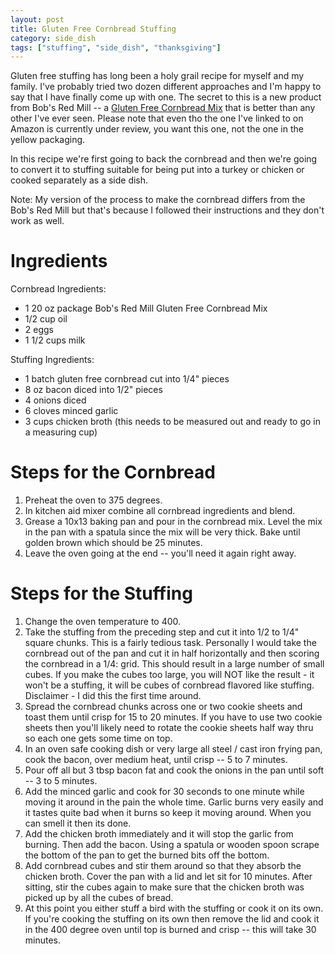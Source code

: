 ```yaml
---
layout: post
title: Gluten Free Cornbread Stuffing
category: side_dish
tags: ["stuffing", "side_dish", "thanksgiving"]
---
```

Gluten free stuffing has long been a holy grail recipe for myself and my family.  I've probably tried two dozen different approaches and I'm happy to say that I have finally come up with one.  The secret to this is a new product from Bob's Red Mill -- a [Gluten Free Cornbread Mix](https://www.amazon.com/Bobs-Red-Mill-Gluten-Cornbread/dp/B00I8G3XH0/ref=sr_1_2_a_it?ie=UTF8&qid=1478376048&sr=8-2&keywords=bob%27s+red+mill+gluten+free+cornbread+mix) that is better than any other I've ever seen.  Please note that even tho the one I've linked to on Amazon is currently under review, you want this one, not the one in the yellow packaging.

In this recipe we're first going to back the cornbread and then we're going to convert it to stuffing suitable for being put into a turkey or chicken or cooked separately as a side dish.

Note: My version of the process to make the cornbread differs from the Bob's Red Mill but that's because I followed their instructions and they don't work as well.

# Ingredients

Cornbread Ingredients:

* 1 20 oz package Bob's Red Mill Gluten Free Cornbread Mix
* 1/2 cup oil
* 2 eggs
* 1 1/2 cups milk

Stuffing Ingredients:

* 1 batch gluten free cornbread cut into 1/4" pieces
* 8 oz bacon diced into 1/2" pieces
* 4 onions diced
* 6 cloves minced garlic
* 3 cups chicken broth (this needs to be measured out and ready to go in a measuring cup)

# Steps for the Cornbread

1.  Preheat the oven to 375 degrees.
2.  In kitchen aid mixer combine all cornbread ingredients and blend.  
3.  Grease a 10x13 baking pan and pour in the cornbread mix.  Level the mix in the pan with a spatula since the mix will be very thick.  Bake until golden brown which should be 25 minutes.
4.  Leave the oven going at the end -- you'll need it again right away.

# Steps for the Stuffing

1.  Change the oven temperature to 400.
2.  Take the stuffing from the preceding step and cut it into 1/2 to 1/4" square chunks.  This is a fairly tedious task.  Personally I would take the cornbread out of the pan and cut it in half horizontally and then scoring the cornbread in a 1/4: grid.  This should result in a large number of small cubes.  If you make the cubes too large, you will NOT like the result - it won't be a stuffing, it will be cubes of cornbread flavored like stuffing.  Disclaimer - I did this the first time around.
3.  Spread the cornbread chunks across one or two cookie sheets and toast them until crisp for 15 to 20 minutes.  If you have to use two cookie sheets then you'll likely need to rotate the cookie sheets half way thru so each one gets some time on top.
4.  In an oven safe cooking dish or very large all steel / cast iron frying pan, cook the bacon, over medium heat, until crisp -- 5 to 7 minutes.
5.  Pour off all but 3 tbsp bacon fat and cook the onions in the pan until soft -- 3 to 5 minutes.
6.  Add the minced garlic and cook for 30 seconds to one minute while moving it around in the pain the whole time.  Garlic burns very easily and it tastes quite bad when it burns so keep it moving around.  When you can smell it then its done.
7.  Add the chicken broth immediately and it will stop the garlic from burning.  Then add the bacon.  Using a spatula or wooden spoon scrape the bottom of the pan to get the burned bits off the bottom.  
8.  Add cornbread cubes and stir them around so that they absorb the chicken broth. Cover the pan with a lid and let sit for 10 minutes.  After sitting, stir the cubes again to make sure that the chicken broth was picked up by all the cubes of bread.
9.  At this point you either stuff a bird with the stuffing or cook it on its own.  If you're cooking the stuffing on its own then remove the lid and cook it in the 400 degree oven until top is burned and crisp -- this will take 30 minutes.
